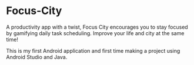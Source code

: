 # Focus-City
A productivity app with a twist, Focus City encourages you to stay focused by gamifying daily task scheduling. Improve your life and city at the same time!

This is my first Android application and first time making a project using Android Studio and Java.

